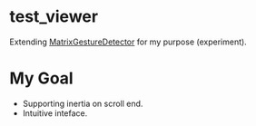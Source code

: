 # test_viewer

Extending [MatrixGestureDetector](https://pub.dev/packages/matrix_gesture_detector) for my purpose (experiment).

# My Goal

- Supporting inertia on scroll end.
- Intuitive inteface.
